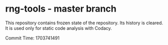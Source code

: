 # rng-tools - master branch

This repository contains frozen state of the repository.
Its history is cleared. It is used only for static code
analysis with Codacy.

Commit Time: 1703741491